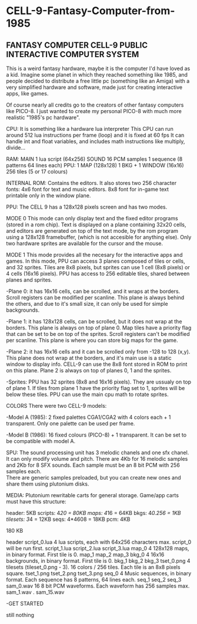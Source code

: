 # CELL-9-Fantasy-Computer-from-1985
 
FANTASY COMPUTER CELL-9 
PUBLIC INTERACTIVE COMPUTER SYSTEM
----------------------------------

This is a weird fantasy hardware, maybe it is the computer I'd have loved as a kid.
Imagine some planet in which they reached something like 1985, and people decided to 
distribute a free little pc (something like an Amiga) with a very simplified hardware and 
software, made just for creating interactive apps, like games.

Of course nearly all credits go to the creators of other fantasy computers like PICO-8.
I just wanted to create my personal PICO-8 with much more realistic "1985's pc hardware".


CPU:
It is something like a hardware lua interpreter
This CPU can run around 512 lua instructions per frame (loop) and it is fixed at 60 fps
It can handle int and float variables, and includes math instructions like multiply, divide...

RAM:
MAIN	1 lua script (64x256)
SOUND	16 PCM samples
		1 sequence (8 patterns 64 lines each)
PPU:	1 MAP (128x128)
		1 BKG + 1 WINDOW (16x16)
		256 tiles (5 or 17 colours)
	

INTERNAL ROM:
Contains the editors.
It also stores two 256 character fonts: 
	4x6 font for text and music editors.
	8x8 font for in-game text printable only in the window plane.


PPU:
The CELL 9 has a 128x128 pixels screen and has two modes.

MODE 0
This mode can only display text and the fixed editor programs (stored in a rom chip).
Text is displayed on a plane containing 32x20 cells, and editors are generated on top of the 
text mode, by the rom program using a 128x128 framebuffer, (which is not accesible for anything 
else). Only two hardware sprites are available for the cursor and the mouse.

MODE 1
This mode provides all the necesary for the interactive apps and games.
In this mode, PPU can access 3 planes composed of tiles or cells, and 32 sprites.
Tiles are 8x8 pixels, but sprites can use 1 cell (8x8 pixels) or 4 cells (16x16 pixels).
PPU has access to 256 editable tiles, shared between planes and sprites.
	
-Plane 0: it has 16x16 cells, can be scrolled, and it wraps at the borders.
Scroll registers can be modified per scanline. This plane is always behind the others, and
due to it's small size, it can only be used for simple backgrounds.

-Plane 1: it has 128x128 cells, can be scrolled, but it does not wrap at the borders.
This plane is always on top of plane 0. Map tiles have a priority flag that can be set to be 
on top of the sprites. Scroll registers can't be modified per scanline. This plane is where 
you can store big maps for the game. 

-Plane 2: it has 16x16 cells and it can be scrolled only from -128 to 128 (x,y). This plane does not 
wrap at the borders, and it's main use is a static window to display info. CELL-9 can use the 8x8 font 
stored in ROM to print on this plane.
Plane 2 is always on top of planes 0, 1 and the sprites.

-Sprites: PPU has 32 sprites (8x8 and 16x16 pixels). They are ussualy on top of plane 1. If tiles 
from plane 1 have the priority flag set to 1, sprites will be below these tiles.
PPU can use the main cpu math to rotate sprites.

COLORS
There were two CELL-9 models:

-Model A (1985): 2 fixed palettes CGA1/CGA2 with 4 colors each + 1 transparent.
Only one palette can be used per frame.

-Model B (1986): 16 fixed colours (PICO-8) + 1 transparent. It can be set to be compatible with model A.

SPU:
The sound processing unit has 3 melodic chanels and one sfx chanel. It can only modify volume and pitch.
There are 4Kb for 16 melodic samples and 2Kb for 8 SFX sounds. 
Each sample must be an 8 bit PCM with 256 samples each.  
There are generic samples preloaded, but you can create new ones and share them using plutonium disks.


MEDIA:
Plutonium rewritable carts for general storage.
Game/app carts must have this structure:

header: 5KB
scripts: 4*20 = 80KB
maps: 4*16 = 64KB
bkgs: 4*0.256 = 1KB
tilesets: 3*4 = 12KB
seqs: 4*4608 = 18KB
pcm: 4KB

180 KB


header
script_0.lua	4 lua scripts, each with 64x256 characters max. script_0 will be run first.
script_1.lua
script_2.lua
script_3.lua
map_0			4 128x128 maps, in binary format. First tile is 0.
map_1
map_2
map_3
bkg_0			4 16x16 backgrounds, in binary format. First tile is 0.
bkg_1
bkg_2
bkg_3
tset_0.png		4 tilesets (tileset_0.png - 3). 16 colors / 256 tiles. Each tile is an 8x8 pixels square.
tset_1.png
tset_2.png
tset_3.png
seq_0			4 Music sequences, in binary format. Each sequence has 8 patterns, 64 lines each.
seq_1
seq_2
seq_3
sam_0.wav		16 8 bit PCM waveforms. Each waveform has 256 samples max.
sam_1.wav
.
sam_15.wav


-GET STARTED

still nothing

